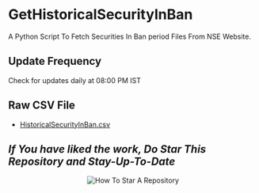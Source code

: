 # GetHistoricalSecurityInBan
A Python Script To Fetch Securities In Ban period Files From NSE Website.

## Update Frequency
Check for updates daily at 08:00 PM IST

## Raw CSV File
- [HistoricalSecurityInBan.csv](https://techfanetechnologies.github.io/GetHistoricalSecurityInBan/HistoricalSecurityInBan.csv)

## _If You have liked the work, Do Star This Repository and Stay-Up-To-Date_
<p align="center">
  <img src="https://user-images.githubusercontent.com/96371033/180197157-aabda812-828b-4cf7-97a6-a4b9bdd8b151.gif" alt="How To Star A Repository">
</p>

